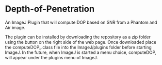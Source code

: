 # Depth-of-Penetration
An ImageJ Plugin that will compute DOP based on SNR from a Phantom and Air image.

The plugin can be installed by downloading the repository as a zip folder using the button on the right side of the web page.
Once downloaded place the computeDOP_.class file into the ImageJ/plugins folder before starting ImageJ. In the future,
when ImageJ is started a menu choice, computeDOP, will appear under the plugins menu of ImageJ.
